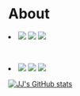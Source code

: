 
<h1>About</h1>

<li>  
<td>
<img src="https://camo.githubusercontent.com/cc663b44f5f2d7e674990fd054d828aae0e30ec8df36768e5f5552978da1cfdf/68747470733a2f2f696d672e736869656c64732e696f2f62616467652f2d507974686f6e2d3333333333333f7374796c653d666c6174266c6f676f3d707974686f6e"></img>
</td>

<td>
<img src="https://camo.githubusercontent.com/8084c05ea61084a30448c5b8f581d0389c7ab4fbf46593e3499e59809b2c6395/68747470733a2f2f696d672e736869656c64732e696f2f62616467652f2d4a6176612d3333333333333f7374796c653d666c6174266c6f676f3d4a617661266c6f676f436f6c6f723d303037333936"></img>
</td>

<td>
<img src="https://camo.githubusercontent.com/55255fcd291d8a0c6f5904c18fbec2fd859df8ebe9be5086265917e50cf24a51/68747470733a2f2f696d672e736869656c64732e696f2f62616467652f2d432532332d3333333333333f7374796c653d666c6174266c6f676f3d432d7368617270"></img>
</td>
</li>

&nbsp;

<!--
Second Row
-->

<li>  
<td>
<img src="https://camo.githubusercontent.com/cc663b44f5f2d7e674990fd054d828aae0e30ec8df36768e5f5552978da1cfdf/68747470733a2f2f696d672e736869656c64732e696f2f62616467652f2d507974686f6e2d3333333333333f7374796c653d666c6174266c6f676f3d707974686f6e"></img>
</td>

<td>
<img src="https://camo.githubusercontent.com/8084c05ea61084a30448c5b8f581d0389c7ab4fbf46593e3499e59809b2c6395/68747470733a2f2f696d672e736869656c64732e696f2f62616467652f2d4a6176612d3333333333333f7374796c653d666c6174266c6f676f3d4a617661266c6f676f436f6c6f723d303037333936"></img>
</td>

<td>
<img src="https://camo.githubusercontent.com/55255fcd291d8a0c6f5904c18fbec2fd859df8ebe9be5086265917e50cf24a51/68747470733a2f2f696d672e736869656c64732e696f2f62616467652f2d432532332d3333333333333f7374796c653d666c6174266c6f676f3d432d7368617270"></img>
</td>
</li>

[![JJ's GitHub stats](https://github-readme-stats.vercel.app/api?username=Teknicalmage&theme=radical&show_icons=true)](https://github.com/TeknicalMage/github-readme-stats)





<!--
**TeknicalMage/TeknicalMage** is a ✨ _special_ ✨ repository because its `README.md` (this file) appears on your GitHub profile.
-->



